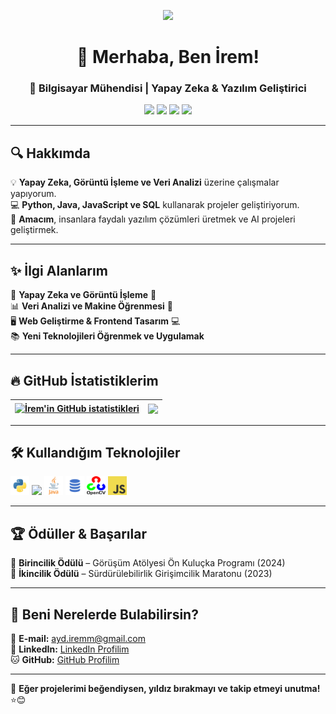 <p align="center">
  <img src="https://media.giphy.com/media/qgQUggAC3Pfv687qPC/giphy.gif" width="600">
</p>

<h1 align="center">👋 Merhaba, Ben İrem! </h1>
<h3 align="center"> 🚀 Bilgisayar Mühendisi | Yapay Zeka & Yazılım Geliştirici </h3>

<p align="center">
  <img src="https://img.shields.io/badge/Python-3776AB?style=for-the-badge&logo=python&logoColor=white">
  <img src="https://img.shields.io/badge/Java-ED8B00?style=for-the-badge&logo=java&logoColor=white">
  <img src="https://img.shields.io/badge/SQL-4479A1?style=for-the-badge&logo=postgresql&logoColor=white">
  <img src="https://img.shields.io/badge/OpenCV-5C3EE8?style=for-the-badge&logo=opencv&logoColor=white">
</p>

---

## 🔍 Hakkımda  

💡 **Yapay Zeka, Görüntü İşleme ve Veri Analizi** üzerine çalışmalar yapıyorum.  
💻 **Python, Java, JavaScript ve SQL** kullanarak projeler geliştiriyorum.  
🎯 **Amacım**, insanlara faydalı yazılım çözümleri üretmek ve AI projeleri geliştirmek.  

---


## ✨ İlgi Alanlarım  
🌿 **Yapay Zeka ve Görüntü İşleme** 👀  
📊 **Veri Analizi ve Makine Öğrenmesi** 🤖  
🖥️ **Web Geliştirme & Frontend Tasarım** 💻  
📚 **Yeni Teknolojileri Öğrenmek ve Uygulamak**  

---

## 🔥 GitHub İstatistiklerim  

| <a href="https://github.com/iremaydi/github-readme-stats"><img align="center" src="https://github-readme-stats.vercel.app/api?username=iremaydi&show_icons=true&include_all_commits=true&theme=radical&hide_border=true" alt="İrem'in GitHub istatistikleri" /></a> | <a href="https://github.com/iremaydi/github-readme-stats"><img align="center" src="https://github-readme-stats.vercel.app/api/top-langs/?username=iremaydi&layout=compact&theme=radical&hide_border=true" /></a> |
| ------------- | ------------- |

---

## 🛠️ Kullandığım Teknolojiler  

<code><img height="30" src="https://raw.githubusercontent.com/github/explore/main/topics/python/python.png"></code>
<code><img height="30" src="https://raw.githubusercontent.com/github/explore/main/topics/cplusplus/cplusplus.png"></code>
<code><img height="30" src="https://raw.githubusercontent.com/github/explore/main/topics/java/java.png"></code>
<code><img height="30" src="https://raw.githubusercontent.com/github/explore/main/topics/sql/sql.png"></code>
<code><img height="30" src="https://raw.githubusercontent.com/github/explore/main/topics/opencv/opencv.png"></code>
<code><img height="30" src="https://raw.githubusercontent.com/github/explore/main/topics/javascript/javascript.png"></code>

---

## 🏆 Ödüller & Başarılar  

🏅 **Birincilik Ödülü** – Görüşüm Atölyesi Ön Kuluçka Programı (2024)  
🥈 **İkincilik Ödülü** – Sürdürülebilirlik Girişimcilik Maratonu (2023)  

---


## 🎀 Beni Nerelerde Bulabilirsin?  
📧 **E-mail:** [ayd.iremm@gmail.com](mailto:ayd.iremm@gmail.com)  
💼 **LinkedIn:** [LinkedIn Profilim](https://www.linkedin.com/in/irem-aydin-291109200)  
🐱 **GitHub:** [GitHub Profilim](https://github.com/iremaydi)  

---

🚀 **Eğer projelerimi beğendiysen, yıldız bırakmayı ve takip etmeyi unutma!** ⭐😊  
